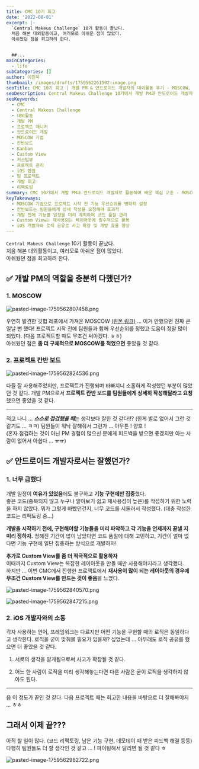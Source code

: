 ```yaml
---
title: CMC 10기 회고
date: '2022-08-01'
excerpt: |-
  `Central Makeus Challenge` 10기 활동이 끝났다.
  처음 해본 대외활동이고, 여러모로 아쉬운 점이 많았다.
  아쉬웠던 점을 회고하려 한다.


  ##...
mainCategories:
  - life
subCategories: []
author: 이진욱
thumbnail: /images/drafts/1759562261502-image.png
seoTitle: CMC 10기 회고 | 개발 PM & 안드로이드 개발자의 대외활동 후기 - MOSCOW, 칸반보드, Custom View 실전 경험
seoDescription: Central Makeus Challenge 10기에서 개발 PM과 안드로이드 개발자로 활동하며 배운 실전 경험을 공유합니다. MOSCOW 우선순위 기법, 칸반보드 프로젝트 관리, Custom View 활용법, iOS 개발자와의 협업 노하우 등 대외활동 중 얻은 인사이트와 아쉬웠던 점을 솔직하게 회고합니다.
seoKeywords:
  - CMC
  - Central Makeus Challenge
  - 대외활동
  - 개발 PM
  - 프로젝트 매니저
  - 안드로이드 개발
  - MOSCOW 기법
  - 칸반보드
  - Kanban
  - Custom View
  - 커스텀뷰
  - 프로젝트 관리
  - iOS 협업
  - 팀 프로젝트
  - 개발 회고
  - 리팩토링
summary: CMC 10기에서 개발 PM과 안드로이드 개발자로 활동하며 배운 핵심 교훈 - MOSCOW 우선순위 기법으로 프로젝트 범위 관리, 칸반보드로 팀 진행상황 추적, Custom View로 재사용 가능한 UI 컴포넌트 작성, iOS 개발자와의 로직 공유를 통한 협업 효율성 향상
keyTakeaways:
  - MOSCOW 기법으로 프로젝트 시작 전 기능 우선순위를 명확히 설정
  - 칸반보드는 팀원들에게 상세 작성을 요청해야 효과적
  - 개발 전에 기능별 일정을 미리 계획하여 코드 품질 관리
  - Custom View는 재사용되는 레이아웃에 필수적으로 활용
  - iOS 개발자와 로직 공유로 사고 확장 및 개발 효율 향상
---
```

`Central Makeus Challenge` 10기 활동이 끝났다.  
처음 해본 대외활동이고, 여러모로 아쉬운 점이 많았다.  
아쉬웠던 점을 회고하려 한다.  
  

## ✅ 개발 PM의 역할을 충분히 다했던가?

  

### 1\. MOSCOW

![pasted-image-1759562807458.png](/images/drafts/1759562807456-image.png)

우연히 발견한 깃헙 레포에서 가져온 MOSCOW [(원본 링크)](https://cse0518.notion.site/MoSCoW-67cf0e794a9f412fa6a9e4a2eec90fc5) ... 이거 안했으면 진짜 큰일날 뻔 했다! 프로젝트 시작 전에 팀원들과 함께 우선순위를 정했고 도움이 정말 많이 되었다. (다음 프로젝트할 때도 무조건 써야겠다. ㅎㅎ)  
아쉬웠던 점은 **좀 더 구체적으로 MOSCOW를 적었으면** 좋았을 것 같다.

  

### 2\. 프로젝트 칸반 보드

![pasted-image-1759562824536.png](/images/drafts/1759562824533-image.png)

다들 잘 사용해주었지만, 프로젝트가 진행되며 바빠지니 소홀하게 작성했던 부분이 많았던 것 같다. 개발 PM으로서 **프로젝트 칸반 보드를 팀원들에게 상세히 작성해달라고 요청**했으면 좋았을 것 같다.

  

---

적고 나니 ... ***스스로 점검했을 때***는 생각보다 잘한 것 같다!!? (한게 별로 없어서 그런 것 같기도 ... ㅋㅋ) 팀원들이 워낙 잘해줘서 그런가 ... 아무튼 ! 양호 !  
(혼자 점검하는 것이 아닌 PM 경험이 많으신 분에게 피드백을 받으면 좋겠지만 아는 사람이 없어서 아쉽다 ... ㅠㅠ)

  

## ✅ 안드로이드 개발자로서는 잘했던가?

  

### 1\. 너무 급했다

개발 일정이 **여유가 있었음**에도 불구하고 **기능 구현에만 집중**했다.  
좋은 코드(중복되지 않고 누구나 알아보기 쉽고 재사용성이 높은)를 작성하기 위한 노력을 하지 않았다. 뭐가 그렇게 바빴던건지, 너무 코드를 서둘러서 작성했다. (대충 작성한 코드는 리팩토링 중...)

  

**개발을 시작하기 전에, 구현해야할 기능들을 미리 파악하고 각 기능을 언제까지 끝낼 지 미리 정하자.** 정해진 기간이 많이 남았다면 코드 품질에 대해 고민하고, 기간이 얼마 없다면 기능 구현에 일단 집중하는 방식으로 개발하자!

  

**추가로 Custom View를 좀 더 적극적으로 활용하자**  
이때까지 Custom View는 복잡한 레이아웃을 만들 때만 사용해야지라고 생각했다.  
하지만 ... 이번 CMC에서 진행한 프로젝트에서 **재사용이 많이 되는 레이아웃의 경우에 무조건 Custom View를 만드는 것이 좋음**을 느꼈다.

![pasted-image-1759562840570.png](/images/drafts/1759562840568-image.png)

![pasted-image-1759562847215.png](/images/drafts/1759562847212-image.png)

  

### 2\. iOS 개발자와의 소통

각자 사용하는 언어, 프레임워크는 다르지만 어떤 기능을 구현할 때의 로직은 동일하다고 생각한다. 로직을 굳이 맞춰볼 필요가 있을까? 싶었는데 ... 아무래도 로직 공유를 했으면 더 좋았을 것 같다.

1. 서로의 생각을 알게됨으로써 사고가 확장될 것 같다.
    
2. 어느 한 사람이 로직을 미리 생각해놓는다면 다른 사람은 굳이 로직을 생각하지 않아도 된다.
    

  

---

음 이 정도가 끝인 것 같다. 다음 프로젝트 때는 회고한 내용을 바탕으로 더 잘해봐야지 ... ㅎㅎ

  

## 그래서 이제 끝???

아직 할 일이 많다. (코드 리팩토링, 남은 기능 구현, 데모데이 때 받은 피드백 해결 등등) 다행히 팀원들도 더 할 생각인 것 같고 ... ! 파이팅해서 달리면 될 것 같다 ㅎ

![pasted-image-1759562982722.png](/images/drafts/1759562982716-image.png)
